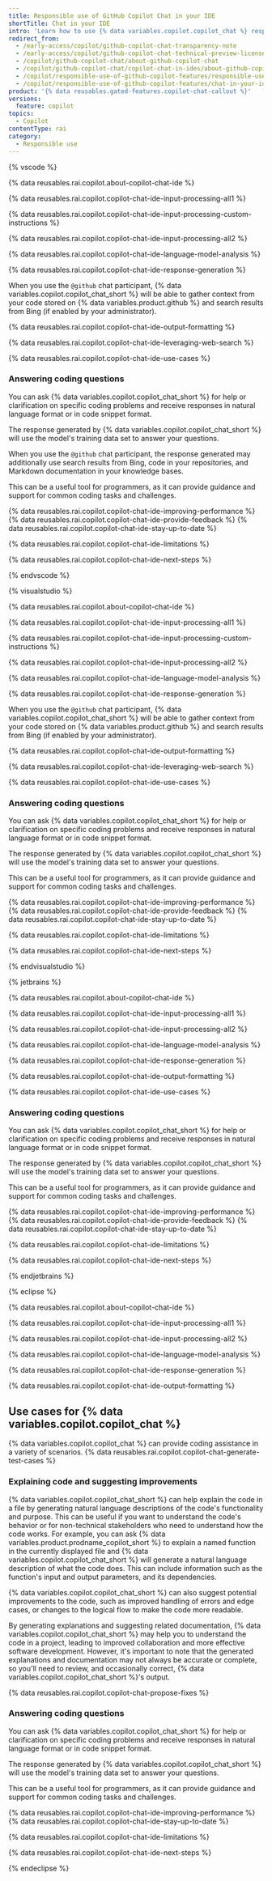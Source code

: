 ```yaml
---
title: Responsible use of GitHub Copilot Chat in your IDE
shortTitle: Chat in your IDE
intro: 'Learn how to use {% data variables.copilot.copilot_chat %} responsibly by understanding its purposes, capabilities, and limitations.'
redirect_from:
  - /early-access/copilot/github-copilot-chat-transparency-note
  - /early-access/copilot/github-copilot-chat-technical-preview-license-terms
  - /copilot/github-copilot-chat/about-github-copilot-chat
  - /copilot/github-copilot-chat/copilot-chat-in-ides/about-github-copilot-chat-in-your-ide
  - /copilot/responsible-use-of-github-copilot-features/responsible-use-of-github-copilot-chat-in-your-ide
  - /copilot/responsible-use-of-github-copilot-features/chat-in-your-ide
product: '{% data reusables.gated-features.copilot-chat-callout %}'
versions:
  feature: copilot
topics:
  - Copilot
contentType: rai
category: 
  - Responsible use
---
```


{% vscode %}

{% data reusables.rai.copilot.about-copilot-chat-ide %}

{% data reusables.rai.copilot.copilot-chat-ide-input-processing-all1 %}

{% data reusables.rai.copilot.copilot-chat-ide-input-processing-custom-instructions %}

{% data reusables.rai.copilot.copilot-chat-ide-input-processing-all2 %}

{% data reusables.rai.copilot.copilot-chat-ide-language-model-analysis %}

{% data reusables.rai.copilot.copilot-chat-ide-response-generation %}

When you use the `@github` chat participant, {% data variables.copilot.copilot_chat_short %} will be able to gather context from your code stored on {% data variables.product.github %} and search results from Bing (if enabled by your administrator).

{% data reusables.rai.copilot.copilot-chat-ide-output-formatting %}

{% data reusables.rai.copilot.copilot-chat-ide-leveraging-web-search %}

{% data reusables.rai.copilot.copilot-chat-ide-use-cases %}

### Answering coding questions

You can ask {% data variables.copilot.copilot_chat_short %} for help or clarification on specific coding problems and receive responses in natural language format or in code snippet format.

The response generated by {% data variables.copilot.copilot_chat_short %} will use the model's training data set to answer your questions.

When you use the `@github` chat participant, the response generated may additionally use search results from Bing, code in your repositories, and Markdown documentation in your knowledge bases.

This can be a useful tool for programmers, as it can provide guidance and support for common coding tasks and challenges.

{% data reusables.rai.copilot.copilot-chat-ide-improving-performance %}
{% data reusables.rai.copilot.copilot-chat-ide-provide-feedback %}
{% data reusables.rai.copilot.copilot-chat-ide-stay-up-to-date %}

{% data reusables.rai.copilot.copilot-chat-ide-limitations %}

{% data reusables.rai.copilot.copilot-chat-ide-next-steps %}

{% endvscode %}

{% visualstudio %}

{% data reusables.rai.copilot.about-copilot-chat-ide %}

{% data reusables.rai.copilot.copilot-chat-ide-input-processing-all1 %}

{% data reusables.rai.copilot.copilot-chat-ide-input-processing-custom-instructions %}

{% data reusables.rai.copilot.copilot-chat-ide-input-processing-all2 %}

{% data reusables.rai.copilot.copilot-chat-ide-language-model-analysis %}

{% data reusables.rai.copilot.copilot-chat-ide-response-generation %}

When you use the `@github` chat participant, {% data variables.copilot.copilot_chat_short %} will be able to gather context from your code stored on {% data variables.product.github %} and search results from Bing (if enabled by your administrator).

{% data reusables.rai.copilot.copilot-chat-ide-output-formatting %}

{% data reusables.rai.copilot.copilot-chat-ide-leveraging-web-search %}

{% data reusables.rai.copilot.copilot-chat-ide-use-cases %}

### Answering coding questions

You can ask {% data variables.copilot.copilot_chat_short %} for help or clarification on specific coding problems and receive responses in natural language format or in code snippet format.

The response generated by {% data variables.copilot.copilot_chat_short %} will use the model's training data set to answer your questions.

This can be a useful tool for programmers, as it can provide guidance and support for common coding tasks and challenges.

{% data reusables.rai.copilot.copilot-chat-ide-improving-performance %}
{% data reusables.rai.copilot.copilot-chat-ide-provide-feedback %}
{% data reusables.rai.copilot.copilot-chat-ide-stay-up-to-date %}

{% data reusables.rai.copilot.copilot-chat-ide-limitations %}

{% data reusables.rai.copilot.copilot-chat-ide-next-steps %}

{% endvisualstudio %}

{% jetbrains %}

{% data reusables.rai.copilot.about-copilot-chat-ide %}

{% data reusables.rai.copilot.copilot-chat-ide-input-processing-all1 %}

{% data reusables.rai.copilot.copilot-chat-ide-input-processing-all2 %}

{% data reusables.rai.copilot.copilot-chat-ide-language-model-analysis %}

{% data reusables.rai.copilot.copilot-chat-ide-response-generation %}

{% data reusables.rai.copilot.copilot-chat-ide-output-formatting %}

{% data reusables.rai.copilot.copilot-chat-ide-use-cases %}

### Answering coding questions

You can ask {% data variables.copilot.copilot_chat_short %} for help or clarification on specific coding problems and receive responses in natural language format or in code snippet format.

The response generated by {% data variables.copilot.copilot_chat_short %} will use the model's training data set to answer your questions.

This can be a useful tool for programmers, as it can provide guidance and support for common coding tasks and challenges.

{% data reusables.rai.copilot.copilot-chat-ide-improving-performance %}
{% data reusables.rai.copilot.copilot-chat-ide-provide-feedback %}
{% data reusables.rai.copilot.copilot-chat-ide-stay-up-to-date %}

{% data reusables.rai.copilot.copilot-chat-ide-limitations %}

{% data reusables.rai.copilot.copilot-chat-ide-next-steps %}

{% endjetbrains %}

{% eclipse %}

{% data reusables.rai.copilot.about-copilot-chat-ide %}

{% data reusables.rai.copilot.copilot-chat-ide-input-processing-all1 %}

{% data reusables.rai.copilot.copilot-chat-ide-input-processing-all2 %}

{% data reusables.rai.copilot.copilot-chat-ide-language-model-analysis %}

{% data reusables.rai.copilot.copilot-chat-ide-response-generation %}

{% data reusables.rai.copilot.copilot-chat-ide-output-formatting %}

## Use cases for {% data variables.copilot.copilot_chat %}

{% data variables.copilot.copilot_chat %} can provide coding assistance in a variety of scenarios.
{% data reusables.rai.copilot.copilot-chat-generate-test-cases %}

### Explaining code and suggesting improvements

{% data variables.copilot.copilot_chat_short %} can help explain the code in a file by generating natural language descriptions of the code's functionality and purpose. This can be useful if you want to understand the code's behavior or for non-technical stakeholders who need to understand how the code works. For example, you can ask {% data variables.product.prodname_copilot_short %} to explain a named function in the currently displayed file and {% data variables.copilot.copilot_chat_short %} will generate a natural language description of what the code does. This can include information such as the function's input and output parameters, and its dependencies.

{% data variables.copilot.copilot_chat_short %} can also suggest potential improvements to the code, such as improved handling of errors and edge cases, or changes to the logical flow to make the code more readable.

By generating explanations and suggesting related documentation, {% data variables.copilot.copilot_chat_short %} may help you to understand the code in a project, leading to improved collaboration and more effective software development. However, it's important to note that the generated explanations and documentation may not always be accurate or complete, so you'll need to review, and occasionally correct, {% data variables.copilot.copilot_chat_short %}'s output.

{% data reusables.rai.copilot.copilot-chat-propose-fixes %}

### Answering coding questions

You can ask {% data variables.copilot.copilot_chat_short %} for help or clarification on specific coding problems and receive responses in natural language format or in code snippet format.

The response generated by {% data variables.copilot.copilot_chat_short %} will use the model's training data set to answer your questions.

This can be a useful tool for programmers, as it can provide guidance and support for common coding tasks and challenges.

{% data reusables.rai.copilot.copilot-chat-ide-improving-performance %}
{% data reusables.rai.copilot.copilot-chat-ide-stay-up-to-date %}

{% data reusables.rai.copilot.copilot-chat-ide-limitations %}

{% data reusables.rai.copilot.copilot-chat-ide-next-steps %}

{% endeclipse %}
